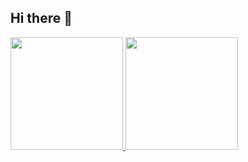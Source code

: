 ## Hi there 👋

<!--
**Gabriel0liv/Gabriel0liv** is a ✨ _special_ ✨ repository because its `README.md` (this file) appears on your GitHub profile.

Here are some ideas to get you started:

- 🔭 I’m currently working on ...
- 🌱 I’m currently learning ...
- 👯 I’m looking to collaborate on ...
- 🤔 I’m looking for help with ...
- 💬 Ask me about ...
- 📫 How to reach me: ...
- 😄 Pronouns: ...
- ⚡ Fun fact: ...
-->


<div>
  <a href="https://github.com/Gabriel0liv">
<img height="180em" src="https://github-readme-stats.vercel.app/api?username=Gabriel0liv&show_icons=true&theme=tokyonight" />
<img height="180em" src="https://github-readme-stats.vercel.app/api/top-langs/?username=Gabriel0liv&layout=compact&langs_count=16&theme=tokyonight"/>
</div>

## 
